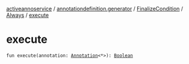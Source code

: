 [activeannoservice](../../../index.md) / [annotationdefinition.generator](../../index.md) / [FinalizeCondition](../index.md) / [Always](index.md) / [execute](./execute.md)

# execute

`fun execute(annotation: `[`Annotation`](../../../document.annotation/-annotation.md)`<*>): `[`Boolean`](https://kotlinlang.org/api/latest/jvm/stdlib/kotlin/-boolean/index.html)